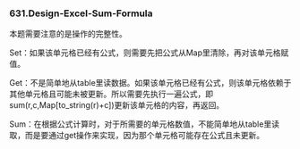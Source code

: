 ### 631.Design-Excel-Sum-Formula

本题需要注意的是操作的完整性。

Set：如果该单元格已经有公式，则需要先把公式从Map里清除，再对该单元格赋值。

Get：不是简单地从table里读数据。如果该单元格已经有公式，则该单元格依赖于其他单元格且可能未被更新。所以需要先执行一遍公式，即sum(r,c,Map[to_string(r)+c])更新该单元格的内容，再返回。

Sum：在根据公式计算时，对于所需要的单元格数值，不能简单地从table里读取，而是要通过get操作来实现，因为那个单元格可能存在公式且未更新。
